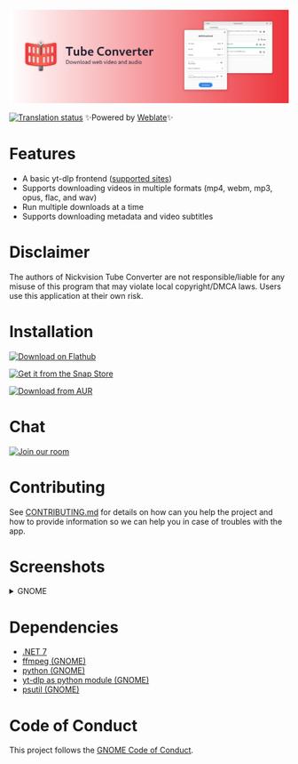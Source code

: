 ![](NickvisionTubeConverter.Shared/Resources/banner.png)

  [![Translation status](https://hosted.weblate.org/widgets/nickvision-tube-converter/-/app/svg-badge.svg)](https://hosted.weblate.org/engage/nickvision-tube-converter/) ✨Powered by [Weblate](https://weblate.org/en/)✨

# Features
- A basic yt-dlp frontend ([supported sites](https://github.com/yt-dlp/yt-dlp/blob/master/supportedsites.md))
- Supports downloading videos in multiple formats (mp4, webm, mp3, opus, flac, and wav)
- Run multiple downloads at a time
- Supports downloading metadata and video subtitles

# Disclaimer
The authors of Nickvision Tube Converter are not responsible/liable for any misuse of this program that may violate local copyright/DMCA laws. Users use this application at their own risk.

# Installation
<p><a href='https://flathub.org/apps/details/org.nickvision.tubeconverter'><img width='150' alt='Download on Flathub' src='https://dl.flathub.org/assets/badges/flathub-badge-en.png'/></a></p>
<p><a href="https://snapcraft.io/tube-converter"><img width='150' alt="Get it from the Snap Store" src="https://snapcraft.io/static/images/badges/en/snap-store-black.svg" /></a></p>
<p><a href="https://aur.archlinux.org/packages/tube-converter"><img width='140' alt="Download from AUR" src="https://aur.archlinux.org/static/css/archnavbar/aurlogo.png"/></a></p>

# Chat
<a href='https://matrix.to/#/#nickvision:matrix.org'><img width='140' alt='Join our room' src='https://user-images.githubusercontent.com/17648453/196094077-c896527d-af6d-4b43-a5d8-e34a00ffd8f6.png'/></a>

# Contributing
See [CONTRIBUTING.md](CONTRIBUTING.md) for details on how can you help the project and how to provide information so we can help you in case of troubles with the app.

# Screenshots
<details>
 <summary>GNOME</summary>

 ![GNOMEStartScreen](NickvisionTubeConverter.GNOME/Screenshots/StartScreen.png)
 ![GNOMELight](NickvisionTubeConverter.GNOME/Screenshots/Light.png)
 ![GNOMEDark](NickvisionTubeConverter.GNOME/Screenshots/Dark.png)
 ![GNOMEAddDownload](NickvisionTubeConverter.GNOME/Screenshots/AddDownload.png)
</details>

# Dependencies
- [.NET 7](https://dotnet.microsoft.com/en-us/)
- [ffmpeg (GNOME)](https://ffmpeg.org/)
- [python (GNOME)](https://python.org/)
- [yt-dlp as python module (GNOME)](https://github.com/yt-dlp/yt-dlp)
- [psutil (GNOME)](https://github.com/giampaolo/psutil)

# Code of Conduct
This project follows the [GNOME Code of Conduct](https://wiki.gnome.org/Foundation/CodeOfConduct).
